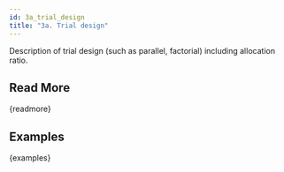 ```yaml
---
id: 3a_trial_design
title: "3a. Trial design"
---
```

Description of trial design (such as parallel, factorial) including allocation ratio.

## Read More

{readmore}

## Examples

{examples}